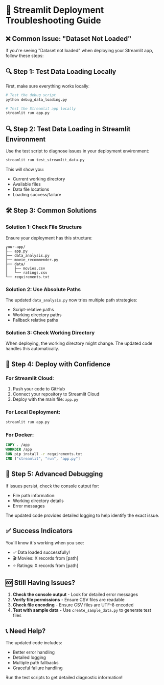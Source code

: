 # 🚀 Streamlit Deployment Troubleshooting Guide

## ❌ Common Issue: "Dataset Not Loaded"

If you're seeing "Dataset not loaded" when deploying your Streamlit app, follow these steps:

## 🔍 Step 1: Test Data Loading Locally

First, make sure everything works locally:

```bash
# Test the debug script
python debug_data_loading.py

# Test the Streamlit app locally
streamlit run app.py
```

## 🔍 Step 2: Test Data Loading in Streamlit Environment

Use the test script to diagnose issues in your deployment environment:

```bash
streamlit run test_streamlit_data.py
```

This will show you:
- Current working directory
- Available files
- Data file locations
- Loading success/failure

## 🛠️ Step 3: Common Solutions

### Solution 1: Check File Structure
Ensure your deployment has this structure:
```
your-app/
├── app.py
├── data_analysis.py
├── movie_recommender.py
├── data/
│   ├── movies.csv
│   └── ratings.csv
└── requirements.txt
```

### Solution 2: Use Absolute Paths
The updated `data_analysis.py` now tries multiple path strategies:
- Script-relative paths
- Working directory paths
- Fallback relative paths

### Solution 3: Check Working Directory
When deploying, the working directory might change. The updated code handles this automatically.

## 🚀 Step 4: Deploy with Confidence

### For Streamlit Cloud:
1. Push your code to GitHub
2. Connect your repository to Streamlit Cloud
3. Deploy with the main file: `app.py`

### For Local Deployment:
```bash
streamlit run app.py
```

### For Docker:
```dockerfile
COPY . /app
WORKDIR /app
RUN pip install -r requirements.txt
CMD ["streamlit", "run", "app.py"]
```

## 🔧 Step 5: Advanced Debugging

If issues persist, check the console output for:
- File path information
- Working directory details
- Error messages

The updated code provides detailed logging to help identify the exact issue.

## ✅ Success Indicators

You'll know it's working when you see:
- ✅ Data loaded successfully!
- 🎬 Movies: X records from [path]
- ⭐ Ratings: X records from [path]

## 🆘 Still Having Issues?

1. **Check the console output** - Look for detailed error messages
2. **Verify file permissions** - Ensure CSV files are readable
3. **Check file encoding** - Ensure CSV files are UTF-8 encoded
4. **Test with sample data** - Use `create_sample_data.py` to generate test files

## 📞 Need Help?

The updated code includes:
- Better error handling
- Detailed logging
- Multiple path fallbacks
- Graceful failure handling

Run the test scripts to get detailed diagnostic information!
